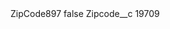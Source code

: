 <?xml version="1.0" encoding="UTF-8"?>
<CustomMetadata xmlns="http://soap.sforce.com/2006/04/metadata" xmlns:xsi="http://www.w3.org/2001/XMLSchema-instance" xmlns:xsd="http://www.w3.org/2001/XMLSchema">
    <label>ZipCode897</label>
    <protected>false</protected>
    <values>
        <field>Zipcode__c</field>
        <value xsi:type="xsd:string">19709</value>
    </values>
</CustomMetadata>
